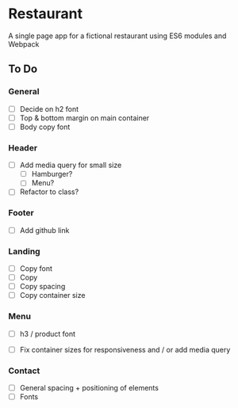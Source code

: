 # Restaurant
A single page app for a fictional restaurant using ES6 modules and Webpack

## To Do

### General

- [ ] Decide on h2 font
- [ ] Top & bottom margin on main container
- [ ] Body copy font

### Header

- [ ] Add media query for small size
  - [ ] Hamburger?
  - [ ] Menu?
- [ ] Refactor to class?

### Footer

- [ ] Add github link

### Landing

- [ ] Copy font
- [ ] Copy
- [ ] Copy spacing
- [ ] Copy container size

### Menu

- [ ] h3 / product font
- [ ] Fix container sizes for responsiveness and / or add media query


### Contact

- [ ] General spacing + positioning of elements
- [ ] Fonts
